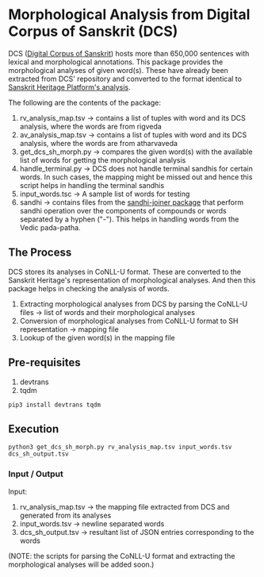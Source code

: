 # Morphological Analysis from Digital Corpus of Sanskrit (DCS)

DCS ([Digital Corpus of Sanskrit](http://www.sanskrit-linguistics.org/dcs/)) hosts more than 650,000 sentences with lexical and morphological annotations. This package provides the morphological analyses of given word(s). These have already been extracted from DCS' repository and converted to the format identical to [Sanskrit Heritage Platform's analysis](www.sanskrit.inria.fr/DICO/reader.fr.html).

The following are the contents of the package:

1. rv\_analysis\_map.tsv &rarr; contains a list of tuples with word and its DCS analysis, where the words are from rigveda
2. av\_analysis\_map.tsv &rarr; contains a list of tuples with word and its DCS analysis, where the words are from atharvaveda
3. get\_dcs\_sh\_morph.py &rarr; compares the given word(s) with the available list of words for getting the morphological analysis
4. handle\_terminal.py &rarr; DCS does not handle terminal sandhis for certain words. In such cases, the mapping might be missed out and hence this script helps in handling the terminal sandhis
5. input\_words.tsc &rarr; A sample list of words for testing
6. sandhi &rarr; contains files from the [sandhi-joiner package](https://github.com/SriramKrishnan8/scl_sandhi_interface.git) that perform sandhi operation over the components of compounds or words separated by a hyphen ("-"). This helps in handling words from the Vedic pada-patha.

<!--In addition to these, the [sandhi-joiner package](https://github.com/SriramKrishnan8/scl_sandhi_interface.git) has to be fed to the script to perform sandhi operation over the components of compounds or words separated by a hyphen ("-"). This helps in handling words from the Vedic pada-patha.-->


## The Process

DCS stores its analyses in CoNLL-U format. These are converted to the Sanskrit Heritage's representation of morphological analyses. And then this package helps in checking the analysis of words.

1. Extracting morphological analyses from DCS by parsing the CoNLL-U files &rarr; list of words and their morphological analyses
2. Conversion of morphological analyses from CoNLL-U format to SH representation &rarr; mapping file
3. Lookup of the given word(s) in the mapping file

## Pre-requisites

1. devtrans
2. tqdm
```
pip3 install devtrans tqdm
```

## Execution

```
python3 get_dcs_sh_morph.py rv_analysis_map.tsv input_words.tsv dcs_sh_output.tsv
```

### Input / Output

Input:

1. rv\_analysis\_map.tsv &rarr; the mapping file extracted from DCS and generated from its analyses
2. input\_words.tsv &rarr; newline separated words
3. dcs\_sh\_output.tsv &rarr; resultant list of JSON entries corresponding to the words

(NOTE: the scripts for parsing the CoNLL-U format and extracting the morphological analyses will be added soon.)
